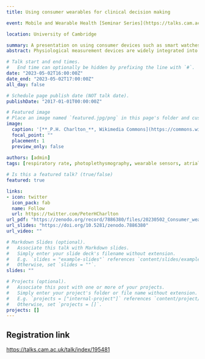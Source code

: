 ```yaml
---
title: Using consumer wearables for clinical decision making

event: Mobile and Wearable Health [Seminar Series](https://talks.cam.ac.uk/show/index/172414)

location: University of Cambridge

summary: A presentation on using consumer devices such as smart watches for clinical decision making.
abstract: Physiological measurement devices are widely integrated into clinical practice, ranging from blood pressure measurement in primary care, to continuous oxygen saturation monitoring in intensive care. Consumer wearables such as smartwatches potentially provide opportunity to monitor health and detect diseases unobtrusively outside of the clinical setting, in daily life. However, much work is required to establish pathways to use consumer wearables for clinical decision making. In this talk, Peter Charlton will present an introduction to consumer wearables, focusing on the capabilities provided by photoplethysmography and electrocardiography sensors. He will then summarise potential clinical applications, highlighting contributions from his research towards making these applications a reality. Finally, he will share some areas for consideration to ensure consumer wearables can be used robustly for clinical decision making.

# Talk start and end times.
#   End time can optionally be hidden by prefixing the line with `#`.
date: "2023-05-02T16:00:00Z"
date_end: "2023-05-02T17:00:00Z"
all_day: false

# Schedule page publish date (NOT talk date).
publishDate: "2017-01-01T00:00:00Z"

# Featured image
# Place an image named `featured.jpg/png` in this page's folder and customize its options here.
image: 
  caption: '[**_P.H. Charlton_**, Wikimedia Commons](https://commons.wikimedia.org/wiki/File:Max_Health_Band.jpg) ([CC BY 4.0](https://creativecommons.org/licenses/by/4.0/))'
  focal_point: ""
  placement: 1
  preview_only: false
  
authors: [admin]
tags: [respiratory rate, photoplethysmography, wearable sensors, atrial fibrillation]

# Is this a featured talk? (true/false)
featured: true

links:
- icon: twitter
  icon_pack: fab
  name: Follow
  url: https://twitter.com/PeterHCharlton
url_pdf: "https://zenodo.org/record/7886380/files/20230502_Consumer_wearables_clinical_decision.pdf?download=1"
url_slides: "https://doi.org/10.5281/zenodo.7886380"
url_video: ""

# Markdown Slides (optional).
#   Associate this talk with Markdown slides.
#   Simply enter your slide deck's filename without extension.
#   E.g. `slides = "example-slides"` references `content/slides/example-slides.md`.
#   Otherwise, set `slides = ""`.
slides: ""

# Projects (optional).
#   Associate this post with one or more of your projects.
#   Simply enter your project's folder or file name without extension.
#   E.g. `projects = ["internal-project"]` references `content/project/deep-learning/index.md`.
#   Otherwise, set `projects = []`.
projects: []
---
```


## Registration link

https://talks.cam.ac.uk/talk/index/195481
